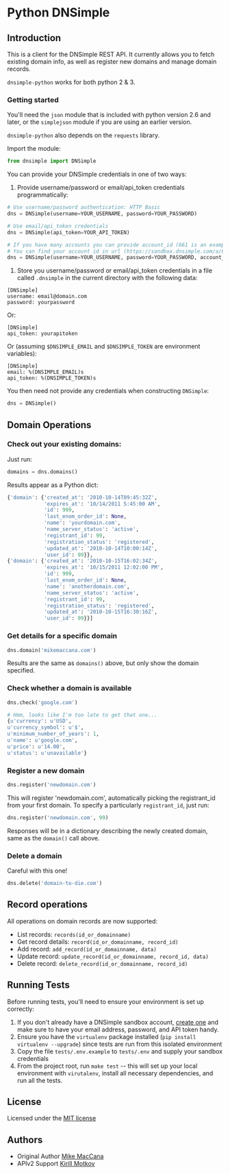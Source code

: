 Python DNSimple
===============

## Introduction

This is a client for the DNSimple REST API. It currently allows you to fetch existing domain info, as well as register new domains and manage domain records.

`dnsimple-python` works for both python 2 & 3.

### Getting started

You'll need the `json` module that is included with python version 2.6 and later, or the `simplejson` module if you are using an earlier version.

`dnsimple-python` also depends on the `requests` library.

Import the module:

```python
from dnsimple import DNSimple
```

You can provide your DNSimple credentials in one of two ways:

1. Provide username/password or email/api\_token credentials programmatically:
```python
# Use username/password authentication: HTTP Basic
dns = DNSimple(username=YOUR_USERNAME, password=YOUR_PASSWORD)

# Use email/api_token credentials
dns = DNSimple(api_token=YOUR_API_TOKEN)

# If you have many accounts you can provide account_id (661 is an example)
# You can find your account id in url (https://sandbox.dnsimple.com/a/661/account)
dns = DNSimple(username=YOUR_USERNAME, password=YOUR_PASSWORD, account_id=661)
```

1. Store you username/password or email/api\_token credentials in a file called `.dnsimple` in the current directory with the following data:

```
[DNSimple]
username: email@domain.com
password: yourpassword
```

Or:

```
[DNSimple]
api_token: yourapitoken
```

Or (assuming `$DNSIMPLE_EMAIL` and `$DNSIMPLE_TOKEN` are environment variables):

```
[DNSimple]
email: %(DNSIMPLE_EMAIL)s
api_token: %(DNSIMPLE_TOKEN)s
```

You then need not provide any credentials when constructing `DNSimple`:

```python
dns = DNSimple()
```

## Domain Operations

### Check out your existing domains:

Just run:

```python
domains = dns.domains()
```

Results appear as a Python dict:

```python
{'domain': {'created_at': '2010-10-14T09:45:32Z',
            'expires_at': '10/14/2011 5:45:00 AM',
            'id': 999,
            'last_enom_order_id': None,
            'name': 'yourdomain.com',
            'name_server_status': 'active',
            'registrant_id': 99,
            'registration_status': 'registered',
            'updated_at': '2010-10-14T10:00:14Z',
            'user_id': 99}},
{'domain': {'created_at': '2010-10-15T16:02:34Z',
            'expires_at': '10/15/2011 12:02:00 PM',
            'id': 999,
            'last_enom_order_id': None,
            'name': 'anotherdomain.com',
            'name_server_status': 'active',
            'registrant_id': 99,
            'registration_status': 'registered',
            'updated_at': '2010-10-15T16:30:16Z',
            'user_id': 99}}]
```

### Get details for a specific domain

```python
dns.domain('mikemaccana.com')
```

Results are the same as `domains()` above, but only show the domain specified.

### Check whether a domain is available

```python
dns.check('google.com')

# Hmm, looks like I'm too late to get that one...
{u'currency': u'USD',
u'currency_symbol': u'$',
u'minimum_number_of_years': 1,
u'name': u'google.com',
u'price': u'14.00',
u'status': u'unavailable'}
```

### Register a new domain

```python
dns.register('newdomain.com')
```

This will register 'newdomain.com', automatically picking the registrant\_id from your first domain. To specify a particularly `registrant_id`, just run:

```python
dns.register('newdomain.com', 99)
```

Responses will be in a dictionary describing the newly created domain, same as the `domain()` call above.

### Delete a domain

Careful with this one!

```python
dns.delete('domain-to-die.com')
```

## Record operations

All operations on domain records are now supported:

* List records: `records(id_or_domainname)`
* Get record details: `record(id_or_domainname, record_id)`
* Add record: `add_record(id_or_domainname, data)`
* Update record: `update_record(id_or_domainname, record_id, data)`
* Delete record: `delete_record(id_or_domainname, record_id)`

## Running Tests

Before running tests, you'll need to ensure your environment is set up correctly:

1. If you don't already have a DNSimple sandbox account, [create one](https://sandbox.dnsimple.com/signup) and make sure to have your email address, password, and API token handy.
1. Ensure you have the `virtualenv` package installed (`pip install virtualenv --upgrade`) since tests are run from this isolated environment
1. Copy the file `tests/.env.example` to `tests/.env` and supply your sandbox credentials
1. From the project root, run `make test` -- this will set up your local environment with `virutalenv`, install all necessary dependencies, and run all the tests.

## License

Licensed under the [MIT license](http://www.opensource.org/licenses/mit-license.php)

## Authors

* Original Author [Mike MacCana](https://github.com/mikemaccana/)
* APIv2 Support [Kirill Motkov](https://github.com/lcd1232)

